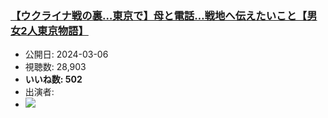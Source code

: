 ### [【ウクライナ戦の裏…東京で】母と電話…戦地へ伝えたいこと【男女2人東京物語】](https://www.youtube.com/watch?v=ns29BSIplkc)
-   公開日: 2024-03-06
-   視聴数: 28,903
-   **いいね数: 502**
-   出演者: 
- [![](https://img.youtube.com/vi/ns29BSIplkc/hqdefault.jpg)](https://www.youtube.com/watch?v=ns29BSIplkc)
